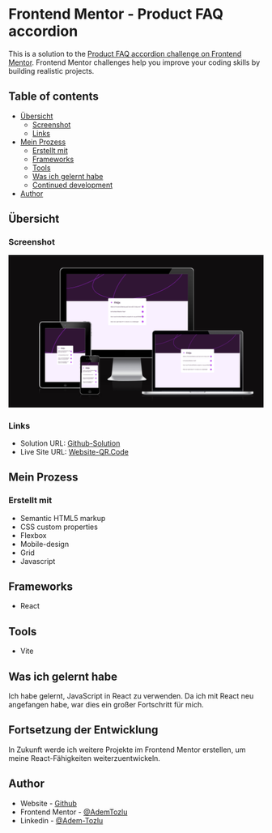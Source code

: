 # Frontend Mentor - Product FAQ accordion
This is a solution to the [Product FAQ accordion challenge on Frontend Mentor](https://www.frontendmentor.io/challenges/faq-accordion-wyfFdeBwBz/hub). Frontend Mentor challenges help you improve your coding skills by building realistic projects. 

## Table of contents

- [Übersicht](#overview)
  - [Screenshot](#screenshot)
  - [Links](#links)
- [Mein Prozess](#my-process)
  - [Erstellt mit](#built-with)
  - [Frameworks](#frameworks)
  - [Tools](#tools)
  - [Was ich gelernt habe](#what-i-learned)
  - [Continued development](#continued-development)
- [Author](#author)


## Übersicht

### Screenshot

![Screenshot](./assets/images/screenshot-faq-project.png)

### Links

- Solution URL: [Github-Solution](https://github.com/Adem-Tozlu/Frontend-Mentor-FAQ)
- Live Site URL: [Website-QR.Code](https://frontend-mentor-faq-alpha.vercel.app/)

## Mein Prozess

### Erstellt mit

- Semantic HTML5 markup
- CSS custom properties
- Flexbox
- Mobile-design
- Grid
- Javascript

## Frameworks
 - React

## Tools
 - Vite

## Was ich gelernt habe
Ich habe gelernt, JavaScript in React zu verwenden. Da ich mit React neu angefangen habe, war dies ein großer Fortschritt für mich.

## Fortsetzung der Entwicklung
In Zukunft werde ich weitere Projekte im Frontend Mentor erstellen, um meine React-Fähigkeiten weiterzuentwickeln.
## Author

- Website - [Github](https://github.com/Adem-Tozlu)
- Frontend Mentor - [@AdemTozlu](https://www.frontendmentor.io/profile/Adem-Tozlu)
- Linkedin - [@Adem-Tozlu](https://www.linkedin.com/in/adem-tozlu-8906b52a5)